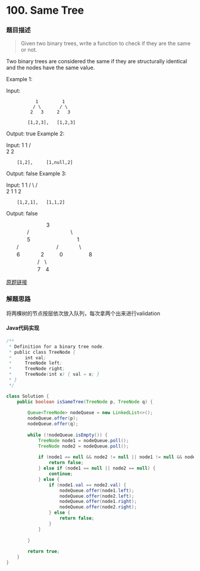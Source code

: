 # 100. Same Tree

### 题目描述

> Given two binary trees, write a function to check if they are the same or not.

Two binary trees are considered the same if they are structurally identical and the nodes have the same value.


Example 1:

Input:
```
           1         1
          / \       / \
         2   3     2   3

        [1,2,3],   [1,2,3]
 ```

Output: true
Example 2:

Input:
           1         1
          /           \
         2             2

        [1,2],     [1,null,2]

Output: false
Example 3:

Input: 
           1         1
          / \       / \
         2   1     1   2

        [1,2,1],   [1,1,2]

Output: false

            3  
　　　　/　　　　　　　　\  
　　　　5　　　　　　　　　1  
　　/　　　　 　　　/　　　　\  
　　6　　　　2　　　0　　　　　8  
　　　　　　/　\  
　　　　　　7　4

[原题链接](https://leetcode.com/problems/same-tree/description/)

### 解题思路

将两棵树的节点按层依次放入队列，每次拿两个出来进行validation

#### Java代码实现

```java
/**
 * Definition for a binary tree node.
 * public class TreeNode {
 *     int val;
 *     TreeNode left;
 *     TreeNode right;
 *     TreeNode(int x) { val = x; }
 * }
 */

class Solution {
    public boolean isSameTree(TreeNode p, TreeNode q) {
        
        Queue<TreeNode> nodeQueue = new LinkedList<>();
        nodeQueue.offer(p);
        nodeQueue.offer(q);
        
        while (!nodeQueue.isEmpty()) {
            TreeNode node1 = nodeQueue.poll();
            TreeNode node2 = nodeQueue.poll();
            
            if (node1 == null && node2 != null || node1 != null && node2 == null) {
                return false;
            } else if (node1 == null || node2 == null) {
                continue;
            } else {
                if (node1.val == node2.val) {
                    nodeQueue.offer(node1.left);
                    nodeQueue.offer(node2.left);
                    nodeQueue.offer(node1.right);
                    nodeQueue.offer(node2.right);
                } else {
                    return false;
                }
            }
                
        }
        
        return true;
    }
}
```



